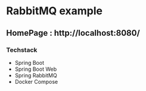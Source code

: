 # RabbitMQ example

## HomePage : http://localhost:8080/

### Techstack
- Spring Boot
- Spring Boot Web
- Spring RabbitMQ
- Docker Compose